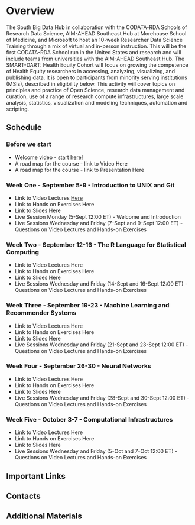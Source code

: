 # Overview

The South Big Data Hub in collaboration with the CODATA-RDA Schools of Research Data Science, AIM-AHEAD Southeast Hub at Morehouse School of Medicine, and Microsoft to host an 10-week Researcher Data Science Training through a mix of virtual and in-person instruction. This will be the first CODATA-RDA School run in the United States and research and will include teams from universities with the AIM-AHEAD Southeast Hub. The SMART-DART: Health Equity Cohort will focus on growing the competence of Health Equity researchers in accessing, analyzing, visualizing, and publishing data. It is open to participants from minority serving institutions (MSIs), described in eligibility below. This activity will cover topics on principles and practice of Open Science, research data management and curation, use of a range of research compute infrastructures, large scale analysis, statistics, visualization and modeling techniques, automation and scripting.

## Schedule

### Before we start
   * Welcome video - [start here!](https://vimeo.com/743584505)
   * A road map for the course - link to Video Here
   * A road map for the course - link to Presentation Here
### Week One - September 5-9 - Introduction to UNIX and Git 
   * Link to Video Lectures [Here](https://github.com/CODATA-RDA-DataScienceSchools/Materials/blob/master/docs/DataAtlanta2022/week1.md)
   * Link to Hands on Exercises Here
   * Link to Slides Here
   * Live Session Monday (5-Sept 12:00 ET) - Welcome and Introduction
   * Live Sessions Wednesday and Friday (7-Sept and 9-Sept 12:00 ET) - Questions on Video Lectures and Hands-on Exercises
### Week Two - September 12-16 - The R Language for Statistical Computing
   * Link to Video Lectures Here
   * Link to Hands on Exercises Here
   * Link to Slides Here
   * Live Sessions Wednesday and Friday (14-Sept and 16-Sept 12:00 ET) - Questions on Video Lectures and Hands-on Exercises
### Week Three - September 19-23 - Machine Learning and Recommender Systems
   * Link to Video Lectures Here
   * Link to Hands on Exercises Here
   * Link to Slides Here
   * Live Sessions Wednesday and Friday (21-Sept and 23-Sept 12:00 ET) - Questions on Video Lectures and Hands-on Exercises
### Week Four - September 26-30 - Neural Networks
   * Link to Video Lectures Here
   * Link to Hands on Exercises Here
   * Link to Slides Here
   * Live Sessions Wednesday and Friday (28-Sept and 30-Sept 12:00 ET) - Questions on Video Lectures and Hands-on Exercises
### Week Five - October 3-7 - Computational Infrastructures
   * Link to Video Lectures Here
   * Link to Hands on Exercises Here
   * Link to Slides Here
   * Live Sessions Wednesday and Friday (5-Oct and 7-Oct 12:00 ET) - Questions on Video Lectures and Hands-on Exercises

## Important Links

## Contacts 

## Additional Materials
